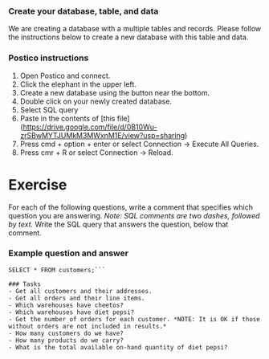 ### Create your database, table, and data
We are creating a database with a multiple tables and records. Please follow the instructions below to create a new database with this table and data.

### Postico instructions

1. Open Postico and connect.
2. Click the elephant in the upper left.
3. Create a new database using the button near the bottom.
4. Double click on your newly created database.
5. Select SQL query
6. Paste in the contents of [this file] (https://drive.google.com/file/d/0B10Wu-zrSBwMYTJUMkM3MWxnM1E/view?usp=sharing)
7. Press cmd + option + enter or select Connection -> Execute All Queries.
8. Press cmr + R or select Connection -> Reload.

# Exercise
For each of the following questions, write a comment that specifies which question you are answering. *Note: SQL comments are two dashes, followed by text.* Write the SQL query that answers the question, below that comment.

### Example question and answer
```-- 0. Get all the users
SELECT * FROM customers;```

### Tasks
- Get all customers and their addresses.
- Get all orders and their line items.
- Which warehouses have cheetos?
- Which warehouses have diet pepsi?
- Get the number of orders for each customer. *NOTE: It is OK if those without orders are not included in results.*
- How many customers do we have?
- How many products do we carry?
- What is the total available on-hand quantity of diet pepsi?
